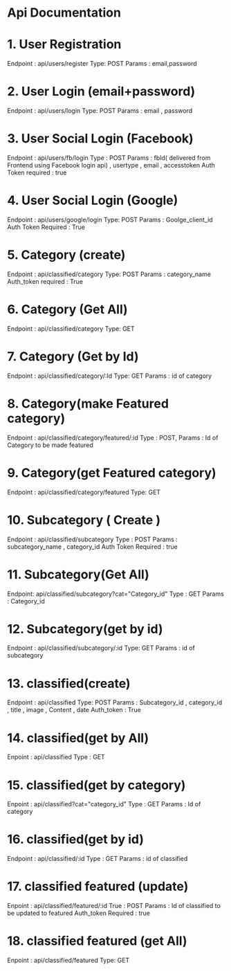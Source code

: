 # Api Documentation

# 1. User Registration
Endpoint : api/users/register
Type: POST
Params : email,password


# 2. User Login (email+password)
Endpoint : api/users/login
Type: POST
Params : email , password

# 3. User Social Login (Facebook)
Endpoint : api/users/fb/login
Type : POST
Params : fbId( delivered from Frontend using Facebook login api) , usertype , email , accesstoken
Auth Token required : true

# 4. User Social Login (Google)
Endpoint : api/users/google/login
Type: POST
Params : Goolge_client_id
Auth Token Required : True

# 5. Category (create)
Endpoint : api/classified/category
Type: POST
Params : category_name 
Auth_token required : True

# 6. Category (Get All)
Endpoint : api/classified/category
Type: GET 

# 7. Category (Get by Id) 
Endpoint : api/classified/category/:Id
Type: GET
Params : id of category

# 8. Category(make Featured category)
Endpoint : api/classified/category/featured/:id
Type : POST,
Params : Id of Category to be made featured

# 9. Category(get Featured category)
Endpoint : api/classified/category/featured
Type: GET

# 10. Subcategory ( Create )
Endpoint : api/classified/subcategory
Type : POST 
Params : subcategory_name , category_id
Auth Token Required : true

# 11. Subcategory(Get All)
Endpoint: api/classified/subcategory?cat="Category_id"
Type : GET
Params : Category_id

# 12. Subcategory(get by id)
Endpoint : api/classified/subcategory/:id
Type: GET
Params : id of subcategory

# 13. classified(create)
Endpoint : api/classified
Type: POST
Params : Subcategory_id , category_id , title , image , Content , date
Auth_token : True

# 14. classified(get by All)
Enpoint : api/classified
Type : GET

# 15. classified(get by category)
Enpoint : api/classified?cat="category_id"
Type : GET
Params : Id of category

# 16. classified(get by id)
Endpoint : api/classified/:id
Type : GET
Params : id of classified

# 17. classified featured (update)
Enpoint : api/classified/featured/:id
True : POST
Params : Id of classified to be updated to featured
Auth_token Required : true

# 18. classified featured (get All)
Enpoint : api/classified/featured
Type: GET
